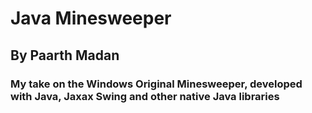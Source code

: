 # Java Minesweeper
## By Paarth Madan
### My take on the Windows Original Minesweeper, developed with Java, Jaxax Swing and other native Java libraries
